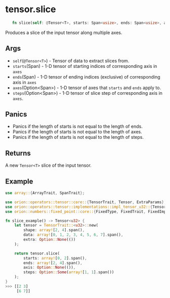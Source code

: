 # tensor.slice

```rust 
   fn slice(self: @Tensor<T>, starts: Span<usize>, ends: Span<usize>, axes: Option<Span<usize>>, steps: Option<Span<usize>>) -> Tensor<usize>;
```

Produces a slice of the input tensor along multiple axes.

## Args

* `self`(`@Tensor<T>`) - Tensor of data to extract slices from.
* `starts`(Span<usize>) - 1-D tensor of starting indices of corresponding axis in `axes`
* `ends`(Span<usize>) - 1-D tensor of ending indices (exclusive) of corresponding axis in `axes`
* `axes`(Option<Span<usize>>) - 1-D tensor of axes that `starts` and `ends` apply to. 
* `steps`(Option<Span<usize>>) - 1-D tensor of slice step of corresponding axis in `axes`.    

## Panics

* Panics if the length of starts is not equal to the length of ends.
* Panics if the length of starts is not equal to the length of axes.
* Panics if the length of starts is not equal to the length of steps.

## Returns 

A new `Tensor<T>` slice of the input tensor.

## Example

```rust
use array::{ArrayTrait, SpanTrait};

use orion::operators::tensor::core::{TensorTrait, Tensor, ExtraParams};
use orion::operators::tensor::implementations::impl_tensor_u32::{Tensor_u32};
use orion::numbers::fixed_point::core::{FixedType, FixedTrait, FixedImpl};

fn slice_example() -> Tensor<u32> {
    let tensor = TensorTrait::<u32>::new(
        shape: array![2, 4].span(), 
        data: array![0, 1, 2, 3, 4, 5, 6, 7].span(), 
        extra: Option::None(())
    );

    return tensor.slice(
        starts: array![0, 2].span(), 
        ends: array![2, 4].span(), 
        axis: Option::None(()), 
        steps: Option::Some(array![1, 1].span())
    );
}
>>> [[2 3]
     [6 7]]
```
